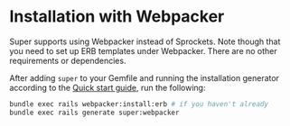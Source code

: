 <!--
# @title Webpacker
-->

# Installation with Webpacker

Super supports using Webpacker instead of Sprockets. Note though that you need
to set up ERB templates under Webpacker. There are no other requirements or
dependencies.

After adding `super` to your Gemfile and running the installation generator
according to the [Quick start guide](./quickstart.md), run the following:

```bash
bundle exec rails webpacker:install:erb # if you haven't already
bundle exec rails generate super:webpacker
```
